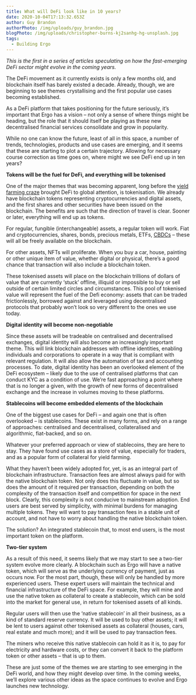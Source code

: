 ```yaml
---
title: What will DeFi look like in 10 years?
date: 2020-10-04T17:13:32.653Z
author: Guy Brandon
authorPhoto: /img/uploads/guy_brandon.jpg
blogPhoto: /img/uploads/christopher-burns-kj2sanhg-hg-unsplash.jpg
tags:
  - Building Ergo
---
```

<!--StartFragment-->

*This is the first in a series of articles speculating on how the fast-emerging DeFi sector might evolve in the coming years.*

The DeFi movement as it currently exists is only a few months old, and blockchain itself has barely existed a decade. Already, though, we are beginning to see themes crystallising and the first popular use cases becoming established.

As a DeFi platform that takes positioning for the future seriously, it’s important that Ergo has a vision – not only a sense of where things might be heading, but the role that it should itself be playing as these new decentralised financial services consolidate and grow in popularity.

While no one can know the future, least of all in this space, a number of trends, technologies, products and use cases are emerging, and it seems that these are starting to plot a certain trajectory. Allowing for necessary course correction as time goes on, where might we see DeFi end up in ten years?

**Tokens will be the fuel for DeFi, and everything will be tokenised**

One of the major themes that was becoming apparent, long before the [yield farming craze](https://ergoplatform.org/en/blog/2020-09-03-some-thoughts-about-defi-yield-farming-and-how-open-systems-should-be-used/) brought DeFi to global attention, is tokenisation. We already have blockchain tokens representing cryptocurrencies and digital assets, and the first shares and other securities have been issued on the blockchain. The benefits are such that the direction of travel is clear. Sooner or later, everything will end up as tokens.

For regular, fungible (interchangeable) assets, a regular token will work. Fiat and cryptocurrencies, shares, bonds, precious metals, ETFs, [CBDCs](https://ergoplatform.org/en/blog/2020-08-17-ergos-vision-for-defi-ergo-vs-cbdcs/) – these will all be freely available on the blockchain.

For other assets, NFTs will proliferate. When you buy a car, house, painting or other unique item of value, whether digital or physical, there’s a good chance that transaction will also include a blockchain token.

These tokenised assets will place on the blockchain trillions of dollars of value that are currently ‘stuck’ offline, illiquid or impossible to buy or sell outside of certain limited circles and circumstances. This pool of tokenised value will represent the fuel of the Defi economy: assets that can be traded frictionlessly, borrowed against and leveraged using decentralised protocols that probably won’t look so very different to the ones we use today.

**Digital identity will become non-negotiable**

Since these assets will be tradeable on centralised and decentralised exchanges, digital identity will also become an increasingly important theme. This will link blockchain addresses with offline identities, enabling individuals and corporations to operate in a way that is compliant with relevant regulation. It will also allow the automation of tax and accounting processes. To date, digital identity has been an overlooked element of the DeFi ecosystem – likely due to the use of centralised platforms that can conduct KYC as a condition of use. We’re fast approaching a point where that is no longer a given, with the growth of new forms of decentralised exchange and the increase in volumes moving to these platforms.

**Stablecoins will become embedded elements of the blockchain**

One of the biggest use cases for DeFi – and again one that is often overlooked – is stablecoins. These exist in many forms, and rely on a range of approaches: centralised and decentralised, collateralised and algorithmic, fiat-backed, and so on.

Whatever your preferred approach or view of stablecoins, they are here to stay. They have found use cases as a store of value, especially for traders, and as a popular form of collateral for yield farming.

What they haven’t been widely adopted for, yet, is as an integral part of blockchain infrastructure. Transaction fees are almost always paid for with the native blockchain token. Not only does this fluctuate in value, but so does the amount of it required per transaction, depending on both the complexity of the transaction itself and competition for space in the next block. Clearly, this complexity is not conducive to mainstream adoption. End users are best served by simplicity, with minimal burdens for managing multiple tokens. They will want to pay transaction fees in a stable unit of account, and not have to worry about handling the native blockchain token.

The solution? An integrated stablecoin that, to most end users, is the most important token on the platform.

**Two-tier system**

As a result of this need, it seems likely that we may start to see a two-tier system evolve more clearly. A blockchain such as Ergo will have a native token, which will serve as the underlying currency of payment, just as occurs now. For the most part, though, these will only be handled by more experienced users. These expert users will maintain the technical and financial infrastructure of the DeFi space. For example, they will mine and use the native token as collateral to create a stablecoin, which can be sold into the market for general use, in return for tokenised assets of all kinds.

Regular users will then use the ‘native stablecoin’ in all their business, as a kind of standard reserve currency. It will be used to buy other assets; it will be lent to users against other tokenised assets as collateral (houses, cars, real estate and much more); and it will be used to pay transaction fees.

The miners who receive this native stablecoin can hold it as it is, to pay for electricity and hardware costs, or they can convert it back to the platform token or other assets – that is up to them.

These are just some of the themes we are starting to see emerging in the DeFi world, and how they might develop over time. In the coming weeks, we’ll explore various other ideas as the space continues to evolve and Ergo launches new technology.

<!--EndFragment-->